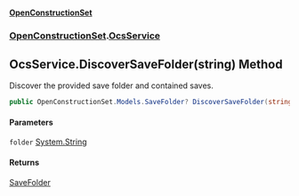 #### [OpenConstructionSet](index.md 'index')
### [OpenConstructionSet](index.md#OpenConstructionSet 'OpenConstructionSet').[OcsService](vk7pKCZDraxUCiJOEKS3Rg.md 'OpenConstructionSet.OcsService')
## OcsService.DiscoverSaveFolder(string) Method
Discover the provided save folder and contained saves.  
```csharp
public OpenConstructionSet.Models.SaveFolder? DiscoverSaveFolder(string folder);
```
#### Parameters
<a name='OpenConstructionSet_OcsService_DiscoverSaveFolder(string)_folder'></a>
`folder` [System.String](https://docs.microsoft.com/en-us/dotnet/api/System.String 'System.String')  
  
#### Returns
[SaveFolder](V_zortZPS59vW0ZEiqO+Gg.md 'OpenConstructionSet.Models.SaveFolder')  
